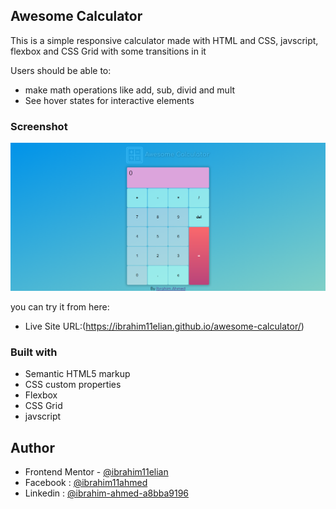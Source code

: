 ## Awesome Calculator

This is a simple responsive calculator made with HTML and CSS, javscript, flexbox and CSS Grid with some transitions in it

Users should be able to:

- make math operations like add, sub, divid and mult
- See hover states for interactive elements

### Screenshot

![screenshot](Images/Screenshot.png "screenshot")

you can try it from here:

- Live Site URL:(https://ibrahim11elian.github.io/awesome-calculator/)

### Built with

- Semantic HTML5 markup
- CSS custom properties
- Flexbox
- CSS Grid
- javscript

## Author

- Frontend Mentor - [@ibrahim11elian](https://www.frontendmentor.io/profile/ibrahim11elian)
- Facebook : [@ibrahim11ahmed](https://www.facebook.com/ibrahim11ahmed/)
- Linkedin : [@ibrahim-ahmed-a8bba9196](https://www.linkedin.com/in/ibrahim-ahmed-a8bba9196/)

